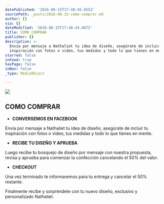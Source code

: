```yaml
---
datePublished: '2016-08-15T17:48:45.055Z'
sourcePath: _posts/2016-08-15-como-comprar.md
author: []
via: {}
dateModified: '2016-08-15T17:48:44.087Z'
title: COMO COMPRAR
publisher: {}
description: >-
  Envía por mensaje a Nathaliet tu idea de diseño, asegúrate de incluir tu
  inspiración con fotos o video, tus medidas y todo lo que tienes en mente.
starred: false
inFeed: true
hasPage: false
inNav: false
_type: MediaObject

---
```

![](https://the-grid-user-content.s3-us-west-2.amazonaws.com/bb216500-638e-44bb-a873-3f597a83882f.jpg)

## **COMO COMPRAR**

* **CONVERSEMOS EN FACEBOOK**

Envía por mensaje a Nathaliet tu idea de diseño, asegúrate de incluir tu inspiración con fotos o video, tus medidas y todo lo que tienes en mente.

* **RECIBE TU DISEÑO Y APRUEBA**

Luego recibe tu bosquejo de diseño por mensaje con nuestra propuesta, revisa y aprueba para comenzar la confección cancelando el 50% del valor.

* **CHECKOUT**

Una vez terminado te informaremos para tu entrega y cancelar el 50% restante.

Finalmente recibe y sorpréndete con tu nuevo diseño, exclusivo y personalizado Nathaliet.